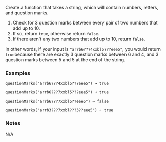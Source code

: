 Create a function that takes a string, which will contain numbers, letters, and question marks.

1.  Check for 3 question marks between every pair of two numbers that add up to 10.
2.  If so, return `true`, otherwise return `false`.
3.  If there aren't any two numbers that add up to 10, return `false`.

In other words, if your input is `"arrb6???4xxbl5???eee5"`, you would return `true`because there are exactly 3 question marks between 6 and 4, and 3 question marks between 5 and 5 at the end of the string.


### Examples ###
    questionMarks("arrb6???4xxbl5???eee5") ➞ true

    questionMarks("arrb6???7xxbl5???eee5") ➞ true

    questionMarks("arrb6???7xxbl5??eee5") ➞ false

    questionMarks("arrb3???7xxbl???3??eee5") ➞ true


### Notes ###
N/A
